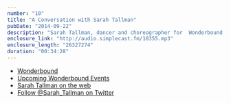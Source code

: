 ```yaml
---
number: "10"
title: "A Conversation with Sarah Tallman"
pubDate: "2014-09-22"
description: "Sarah Tallman, dancer and choreographer for  Wonderbound, sat down for an interview about her new piece prepared for the upcoming production Enduring Grace. Hear about Tallman's influences and creative process as well as the classical dance roots that underpin Wonderbound's modern take on dance, collaborative art and performance."
enclosure_link: "http://audio.simplecast.fm/10355.mp3"
enclosure_length: "26327274"
duration: "00:34:28"
---
```

- [Wonderbound](http://wonderbound.com/)
- [Upcoming Wonderbound Events](http://wonderbound.com/upcoming-shows-events/)
- [Sarah Tallman on the web](http://sarahtallman.com/)
- [Follow @Sarah_Tallman on Twitter](https://twitter.com/sarah_tallman)